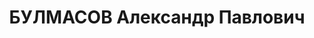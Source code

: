---
title: БУЛМАСОВ Александр Павлович
description: 'Род. в 1910, Свердловская обл., русский, обр.: высшее, б/п. Трест "Башнефть",
  геолого-поисковая контора

  Обв. по ст. 58-8, 58-11. Приговор: 04.05.1937 – к лишению свободы на 10 лет.

  Реабилитирован 23.03.1944'
---